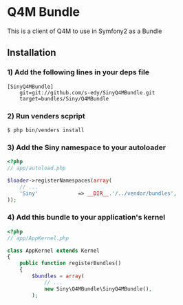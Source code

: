 Q4M Bundle
==========

This is a client of Q4M to use in Symfony2 as a Bundle

Installation
-------------

### 1) Add the following lines in your deps file

```
[SinyQ4MBundle]
    git=git://github.com/s-edy/SinyQ4MBundle.git
    target=bundles/Siny/Q4MBundle
```

### 2) Run venders scpript

```
$ php bin/venders install
```

### 3) Add the Siny namespace to your autoloader

```php
<?php
// app/autoload.php

$loader->registerNamespaces(array(
	// ...
	'Siny'             => __DIR__.'/../vendor/bundles',
));
```

### 4) Add this bundle to your application's kernel

```php
<?php
// app/AppKernel.php

class AppKernel extends Kernel
{
    public function registerBundles()
    {
        $bundles = array(
        	// ...
            new Siny\Q4MBundle\SinyQ4MBundle(),
        );
```

